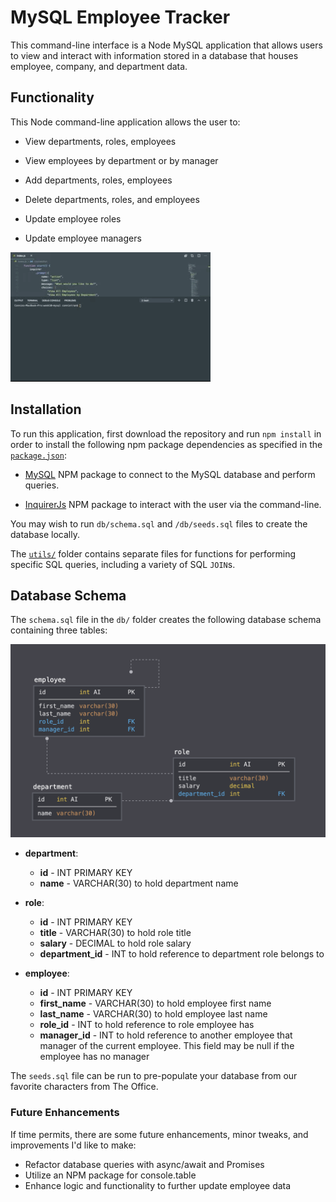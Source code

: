 # MySQL Employee Tracker

This command-line interface is a Node MySQL application that allows users to view and interact with information stored in a database that houses employee, company, and department data. 

## Functionality

This Node command-line application allows the user to:

  * View departments, roles, employees

  * View employees by department or by manager

  * Add departments, roles, employees

  * Delete departments, roles, and employees

  * Update employee roles

  * Update employee managers

![Employee Tracker](assets/employee-tracker.gif)

## Installation

To run this application, first download the repository and run `npm install` in order to install the following npm package dependencies as specified in the [`package.json`](https://github.com/connietran-dev/mysql-employee-tracker/blob/master/package.json):

* [MySQL](https://www.npmjs.com/package/mysql) NPM package to connect to the MySQL database and perform queries.

* [InquirerJs](https://www.npmjs.com/package/inquirer/v/0.2.3) NPM package to interact with the user via the command-line.

You may wish to run `db/schema.sql` and `/db/seeds.sql` files to create the database locally. 

The [`utils/`](https://github.com/connietran-dev/mysql-employee-tracker/tree/master/utils) folder contains separate files for functions for performing specific SQL queries, including a variety of SQL `JOIN`s.

## Database Schema

The `schema.sql` file in the `db/` folder creates the following database schema containing three tables:

![Database Schema](assets/schema.png)

* **department**:

  * **id** - INT PRIMARY KEY
  * **name** - VARCHAR(30) to hold department name

* **role**:

  * **id** - INT PRIMARY KEY
  * **title** -  VARCHAR(30) to hold role title
  * **salary** -  DECIMAL to hold role salary
  * **department_id** -  INT to hold reference to department role belongs to

* **employee**:

  * **id** - INT PRIMARY KEY
  * **first_name** - VARCHAR(30) to hold employee first name
  * **last_name** - VARCHAR(30) to hold employee last name
  * **role_id** - INT to hold reference to role employee has
  * **manager_id** - INT to hold reference to another employee that manager of the current employee. This field may be null if the employee has no manager

The `seeds.sql` file can be run to pre-populate your database from our favorite characters from The Office.

### Future Enhancements

If time permits, there are some future enhancements, minor tweaks, and improvements I'd like to make:

* Refactor database queries with async/await and Promises
* Utilize an NPM package for console.table
* Enhance logic and functionality to further update employee data